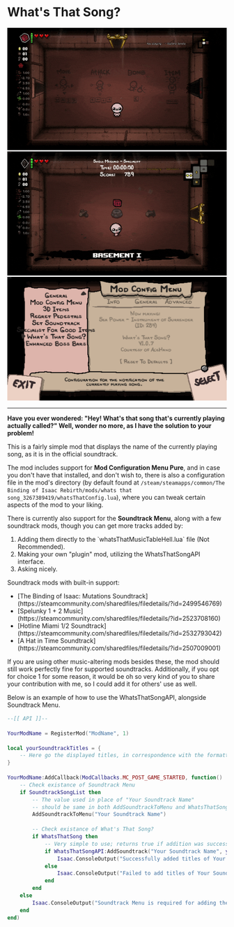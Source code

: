 # What's That Song?

![Demonstration](https://raw.githubusercontent.com/AceHanded/TBOI-Whats-That-Song-Mod/main/Images/ModShowcase.gif)
![Demonstration2](https://raw.githubusercontent.com/AceHanded/TBOI-Whats-That-Song-Mod/main/Images/ModShowcase2.gif)
![DemonstrationMenu](https://raw.githubusercontent.com/AceHanded/TBOI-Whats-That-Song-Mod/main/Images/ModMenuShowcase.png)

-----

<b>Have you ever wondered: "Hey! What's that song that's currently playing actually called?" Well, wonder no more, as I have the solution to your problem!</b>

This is a fairly simple mod that displays the name of the currently playing song, as it is in the official soundtrack.

The mod includes support for <b>Mod Configuration Menu Pure</b>, and in case you don't have that installed, and don't wish to, there is also a configuration file in the mod's directory 
(by default found at `/steam/steamapps/common/The Binding of Isaac Rebirth/mods/whats that song_3267389419/whatsThatConfig.lua`), where you can tweak certain aspects of the mod to your liking.

There is currently also support for the <b>Soundtrack Menu</b>, along with a few soundtrack mods, though you can get more tracks added by:
<ol>
    <li>Adding them directly to the `whatsThatMusicTableHell.lua` file (Not Recommended).</li>
    <li>Making your own "plugin" mod, utilizing the WhatsThatSongAPI interface.</li>
    <li>Asking nicely.</li>
</ol>

Soundtrack mods with built-in support:
<ul>
    <li>[The Binding of Isaac: Mutations Soundtrack](https://steamcommunity.com/sharedfiles/filedetails/?id=2499546769)</li>
    <li>[Spelunky 1 + 2 Music](https://steamcommunity.com/sharedfiles/filedetails/?id=2523708160)</li>
    <li>[Hotline Miami 1/2 Soundtrack](https://steamcommunity.com/sharedfiles/filedetails/?id=2532793042)</li>
    <li>[A Hat in Time Soundtrack](https://steamcommunity.com/sharedfiles/filedetails/?id=2507009001)</li>
</ul>

If you are using other music-altering mods besides these, the mod should still work perfectly fine for supported soundtracks. Additionally, if you opt for choice 1 for some reason, it would be oh so very kind of you to share your contribution with me, so I could add it for others' use as well.

Below is an example of how to use the WhatsThatSongAPI, alongside Soundtrack Menu.
```lua
--[[ API ]]--

YourModName = RegisterMod("ModName", 1)

local yourSoundtrackTitles = {
    -- Here go the displayed titles, in correspondence with the formatting of Soundtrack Menu.
}

YourModName:AddCallback(ModCallbacks.MC_POST_GAME_STARTED, function()
    -- Check existance of Soundtrack Menu
    if SoundtrackSongList then
        -- The value used in place of "Your Soundtrack Name"
        -- should be same in both AddSoundtrackToMenu and WhatsThatSongAPI:AddSoundtrack
        AddSoundtrackToMenu("Your Soundtrack Name")

        -- Check existance of What's That Song?
        if WhatsThatSong then
            -- Very simple to use; returns true if addition was successful, otherwise false
            if WhatsThatSongAPI:AddSoundtrack("Your Soundtrack Name", yourSoundtrackTitles) then
                Isaac.ConsoleOutput("Successfully added titles of Your Soundtrack to What's That Song?\n")
            else
                Isaac.ConsoleOutput("Failed to add titles of Your Soundtrack to What's That Song?\n")
            end
        end
    else
        Isaac.ConsoleOutput("Soundtrack Menu is required for adding the soundtrack!\n")
    end
end)
```
